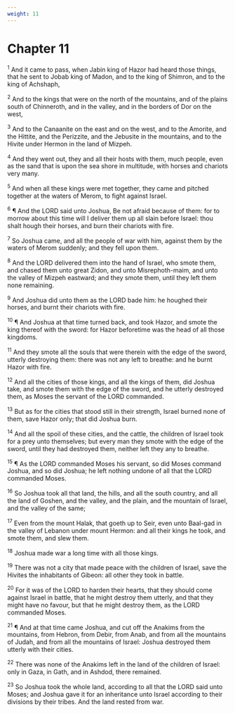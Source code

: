 ```yaml
---
weight: 11
---
```


# Chapter 11

<sup>1</sup> And it came to pass, when Jabin king of Hazor had heard those things, that he sent to Jobab king of Madon, and to the king of Shimron, and to the king of Achshaph, 

<sup>2</sup> And to the kings that were on the north of the mountains, and of the plains south of Chinneroth, and in the valley, and in the borders of Dor on the west, 

<sup>3</sup> And to the Canaanite on the east and on the west, and to the Amorite, and the Hittite, and the Perizzite, and the Jebusite in the mountains, and to the Hivite under Hermon in the land of Mizpeh. 

<sup>4</sup> And they went out, they and all their hosts with them, much people, even as the sand that is upon the sea shore in multitude, with horses and chariots very many. 

<sup>5</sup> And when all these kings were met together, they came and pitched together at the waters of Merom, to fight against Israel. 

<sup>6</sup> ¶ And the LORD said unto Joshua, Be not afraid because of them: for to morrow about this time will I deliver them up all slain before Israel: thou shalt hough their horses, and burn their chariots with fire. 

<sup>7</sup> So Joshua came, and all the people of war with him, against them by the waters of Merom suddenly; and they fell upon them. 

<sup>8</sup> And the LORD delivered them into the hand of Israel, who smote them, and chased them unto great Zidon, and unto Misrephoth-maim, and unto the valley of Mizpeh eastward; and they smote them, until they left them none remaining. 

<sup>9</sup> And Joshua did unto them as the LORD bade him: he houghed their horses, and burnt their chariots with fire. 

<sup>10</sup> ¶ And Joshua at that time turned back, and took Hazor, and smote the king thereof with the sword: for Hazor beforetime was the head of all those kingdoms. 

<sup>11</sup> And they smote all the souls that were therein with the edge of the sword, utterly destroying them: there was not any left to breathe: and he burnt Hazor with fire. 

<sup>12</sup> And all the cities of those kings, and all the kings of them, did Joshua take, and smote them with the edge of the sword, and he utterly destroyed them, as Moses the servant of the LORD commanded. 

<sup>13</sup> But as for the cities that stood still in their strength, Israel burned none of them, save Hazor only; that did Joshua burn. 

<sup>14</sup> And all the spoil of these cities, and the cattle, the children of Israel took for a prey unto themselves; but every man they smote with the edge of the sword, until they had destroyed them, neither left they any to breathe. 

<sup>15</sup> ¶ As the LORD commanded Moses his servant, so did Moses command Joshua, and so did Joshua; he left nothing undone of all that the LORD commanded Moses. 

<sup>16</sup> So Joshua took all that land, the hills, and all the south country, and all the land of Goshen, and the valley, and the plain, and the mountain of Israel, and the valley of the same; 

<sup>17</sup> Even from the mount Halak, that goeth up to Seir, even unto Baal-gad in the valley of Lebanon under mount Hermon: and all their kings he took, and smote them, and slew them. 

<sup>18</sup> Joshua made war a long time with all those kings. 

<sup>19</sup> There was not a city that made peace with the children of Israel, save the Hivites the inhabitants of Gibeon: all other they took in battle. 

<sup>20</sup> For it was of the LORD to harden their hearts, that they should come against Israel in battle, that he might destroy them utterly, and that they might have no favour, but that he might destroy them, as the LORD commanded Moses. 

<sup>21</sup> ¶ And at that time came Joshua, and cut off the Anakims from the mountains, from Hebron, from Debir, from Anab, and from all the mountains of Judah, and from all the mountains of Israel: Joshua destroyed them utterly with their cities. 

<sup>22</sup> There was none of the Anakims left in the land of the children of Israel: only in Gaza, in Gath, and in Ashdod, there remained. 

<sup>23</sup> So Joshua took the whole land, according to all that the LORD said unto Moses; and Joshua gave it for an inheritance unto Israel according to their divisions by their tribes. And the land rested from war. 


